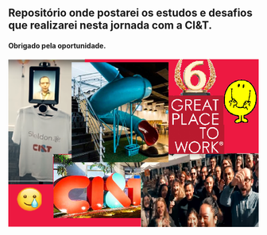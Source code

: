 ## Repositório onde postarei os estudos e desafios que realizarei  nesta jornada com a CI&T.
#### Obrigado pela oportunidade. 
![](/ci&t.png)

